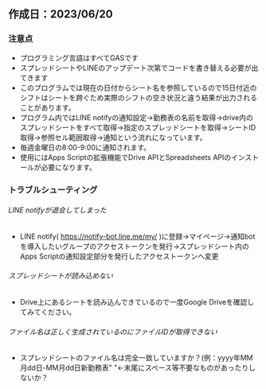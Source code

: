 ## 作成日：2023/06/20
### 注意点
- プログラミング言語はすべてGASです
- スプレッドシートやLINEのアップデート次第でコードを書き替える必要が出てきます
- このプログラムでは現在の日付からシート名を参照しているので15日付近のシフトはシートを跨ぐため実際のシフトの空き状況と違う結果が出力されることがあります。
- プログラム内ではLINE notifyの通知設定->勤務表の名前を取得->drive内のスプレッドシートをすべて取得->指定のスプレッドシートを取得->シートID取得->参照セル範囲取得->通知という流れになっています。
- 毎週金曜日の8:00-9:00に通知されます。
- 使用にはApps Scriptの拡張機能でDrive APIとSpreadsheets APIのインストールが必要になります。
### トラブルシューティング
###### LINE notifyが退会してしまった
- LINE notify( https://notify-bot.line.me/my/ )に登録->マイページ->通知botを導入したいグループのアクセストークンを発行->スプレッドシート内のApps Scriptの通知設定部分を発行したアクセストークンへ変更
###### スプレッドシートが読み込めない
- Drive上にあるシートを読み込んできているので一度Google Driveを確認してみてください。
###### ファイル名は正しく生成されているのにファイルIDが取得できない
- スプレッドシートのファイル名は完全一致していますか？(例：yyyy年MM月dd日-MM月dd日新勤務表" "←末尾にスペース等不要なものがあったりしないか？
